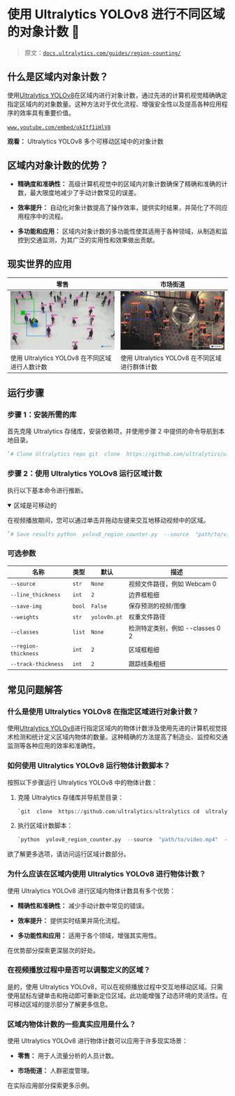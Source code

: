 # 使用 Ultralytics YOLOv8 进行不同区域的对象计数 🚀

> 原文：[`docs.ultralytics.com/guides/region-counting/`](https://docs.ultralytics.com/guides/region-counting/)

## 什么是区域内对象计数？

使用[Ultralytics YOLOv8](https://github.com/ultralytics/ultralytics/)在区域内进行对象计数，通过先进的计算机视觉精确确定指定区域内的对象数量。这种方法对于优化流程、增强安全性以及提高各种应用程序的效率具有重要价值。

[`www.youtube.com/embed/okItf1iHlV8`](https://www.youtube.com/embed/okItf1iHlV8)

**观看：** Ultralytics YOLOv8 多个可移动区域中的对象计数

## 区域内对象计数的优势？

+   **精确度和准确性：** 高级计算机视觉中的区域内对象计数确保了精确和准确的计数，最大限度地减少了手动计数常见的误差。

+   **效率提升：** 自动化对象计数提高了操作效率，提供实时结果，并简化了不同应用程序中的流程。

+   **多功能和应用：** 区域内对象计数的多功能性使其适用于各种领域，从制造和监控到交通监测，为其广泛的实用性和效果做出贡献。

## 现实世界的应用

| 零售 | 市场街道 |
| --- | --- |
| ![使用 Ultralytics YOLOv8 在不同区域进行人数计数](img/52898257fce2a81c538b01d2e8a30d7a.png) | ![使用 Ultralytics YOLOv8 在不同区域进行群体计数](img/1ef7d043a6f2fd0b8e1516ada47692cf.png) |
| 使用 Ultralytics YOLOv8 在不同区域进行人数计数 | 使用 Ultralytics YOLOv8 在不同区域进行群体计数 |

## 运行步骤

### 步骤 1：安装所需的库

首先克隆 Ultralytics 存储库，安装依赖项，并使用步骤 2 中提供的命令导航到本地目录。

```py
`# Clone Ultralytics repo git  clone  https://github.com/ultralytics/ultralytics  # Navigate to the local directory cd  ultralytics/examples/YOLOv8-Region-Counter` 
```

### 步骤 2：使用 Ultralytics YOLOv8 运行区域计数

执行以下基本命令进行推断。

<details class="tip" open="open"><summary>区域是可移动的</summary>

在视频播放期间，您可以通过单击并拖动左键来交互地移动视频中的区域。</details>

```py
`# Save results python  yolov8_region_counter.py  --source  "path/to/video.mp4"  --save-img  # Run model on CPU python  yolov8_region_counter.py  --source  "path/to/video.mp4"  --device  cpu  # Change model file python  yolov8_region_counter.py  --source  "path/to/video.mp4"  --weights  "path/to/model.pt"  # Detect specific classes (e.g., first and third classes) python  yolov8_region_counter.py  --source  "path/to/video.mp4"  --classes  0  2  # View results without saving python  yolov8_region_counter.py  --source  "path/to/video.mp4"  --view-img` 
```

### 可选参数

| 名称 | 类型 | 默认 | 描述 |
| --- | --- | --- | --- |
| `--source` | `str` | `None` | 视频文件路径，例如 Webcam 0 |
| `--line_thickness` | `int` | `2` | 边界框粗细 |
| `--save-img` | `bool` | `False` | 保存预测的视频/图像 |
| `--weights` | `str` | `yolov8n.pt` | 权重文件路径 |
| `--classes` | `list` | `None` | 检测特定类别，例如 --classes 0 2 |
| `--region-thickness` | `int` | `2` | 区域框粗细 |
| `--track-thickness` | `int` | `2` | 跟踪线条粗细 |

## 常见问题解答

### 什么是使用 Ultralytics YOLOv8 在指定区域进行对象计数？

使用[Ultralytics YOLOv8](https://github.com/ultralytics/ultralytics)进行指定区域内的物体计数涉及使用先进的计算机视觉技术检测和统计定义区域内物体的数量。这种精确的方法提高了制造业、监控和交通监测等各种应用的效率和准确性。

### 如何使用 Ultralytics YOLOv8 运行物体计数脚本？

按照以下步骤运行 Ultralytics YOLOv8 中的物体计数：

1.  克隆 Ultralytics 存储库并导航至目录：

    ```py
    `git  clone  https://github.com/ultralytics/ultralytics cd  ultralytics/examples/YOLOv8-Region-Counter` 
    ```

1.  执行区域计数脚本：

    ```py
    `python  yolov8_region_counter.py  --source  "path/to/video.mp4"  --save-img` 
    ```

欲了解更多选项，请访问运行区域计数部分。

### 为什么应该在区域内使用 Ultralytics YOLOv8 进行物体计数？

使用 Ultralytics YOLOv8 进行区域内物体计数具有多个优势：

+   **精确性和准确性：** 减少手动计数中常见的错误。

+   **效率提升：** 提供实时结果并简化流程。

+   **多功能性和应用：** 适用于各个领域，增强其实用性。

在优势部分探索更深层次的好处。

### 在视频播放过程中是否可以调整定义的区域？

是的，使用 Ultralytics YOLOv8，可以在视频播放过程中交互地移动区域。只需使用鼠标左键单击和拖动即可重新定位区域。此功能增强了动态环境的灵活性。在可移动区域的提示部分了解更多信息。

### 区域内物体计数的一些真实应用是什么？

使用 Ultralytics YOLOv8 进行物体计数可以应用于许多现实场景：

+   **零售：** 用于人流量分析的人员计数。

+   **市场街道：** 人群密度管理。

在实际应用部分探索更多示例。
